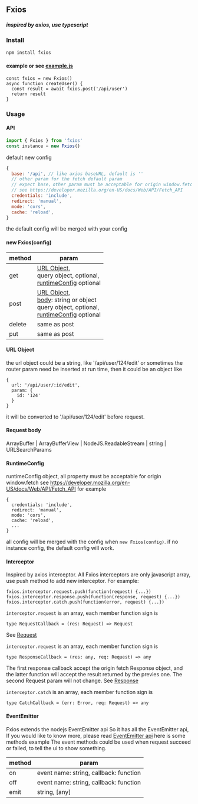 ## Fxios

##### inspired by axios, use typescript

### Install

```bash
npm install fxios
```


#### example or see [example.js](https://github.com/superwf/fxios/blob/master/example.js)
```
const fxios = new Fxios()
async function createUser() {
  const result = await fxios.post('/api/user')
  return result
}
```

### Usage

#### API

```js
import { Fxios } from 'fxios'
const instance = new Fxios()
```

default new config
```js
{
  base: '/api', // like axios baseURL, default is ''
  // other param for the fetch default param
  // expect base，other param must be acceptable for origin window.fetch
  // see https://developer.mozilla.org/en-US/docs/Web/API/Fetch_API
  credentials: 'include',
  redirect: 'manual',
  mode: 'cors',
  cache: 'reload',
}
```
the default config will be merged with your config


#### new Fxios(config)
| method | param |
|---|---|
| get | [URL Object](#url-object),<br>query object, optional,<br>[runtimeConfig](#runtimeconfig) optional|
| post | [URL Object](#url-object),<br>[body](#request-body): string or object<br>query object, optional,<br>[runtimeConfig](#runtimeconfig) optional |
| delete | same as post |
| put | same as post |

#### URL Object

the url object could be a string, like '/api/user/124/edit'
or sometimes the router param need be inserted at run time, then it could be an object like
```
{
  url: '/api/user/:id/edit',
  param: {
    id: '124'
  }
}
```
it will be converted to '/api/user/124/edit' before request.

#### Request body
ArrayBuffer | ArrayBufferView | NodeJS.ReadableStream | string | URLSearchParams

#### RuntimeConfig
runtimeConfig object, all property must be acceptable for origin window.fetch
see https://developer.mozilla.org/en-US/docs/Web/API/Fetch_API
for example
```
{
  credentials: 'include',
  redirect: 'manual',
  mode: 'cors',
  cache: 'reload',
  ...
}
```
all config will be merged with the config when `new Fxios(config)`. if no instance config, the default config will work.

#### Interceptor

Inspired by axios interceptor.
All Fxios interceptors are only javascript array, use push method to add new interceptor.
For example:
```
fxios.interceptor.request.push(function(request) {...})
fxios.interceptor.response.push(function(response, request) {...})
fxios.interceptor.catch.push(function(error, request) {...})
```

`interceptor.request` is an array, each member function sign is
```
type RequestCallback = (res: Request) => Request
```
See [Request](https://developer.mozilla.org/en-US/docs/Web/API/Request)

`interceptor.request` is an array, each member function sign is
```
type ResponseCallback = (res: any, req: Request) => any
```
The first response callback accept the origin fetch Response object, and the latter function will accept the result returned by the previes one.
The second Request param will not change.
See [Response](https://developer.mozilla.org/en-US/docs/Web/API/Response)

`interceptor.catch` is an array, each member function sign is
```
type CatchCallback = (err: Error, req: Request) => any
```

#### EventEmitter
Fxios extends the nodejs EventEmitter api
So it has all the EventEmitter api,
If you would like to know more, please read [EventEmitter api](https://nodejs.org/api/events.html)
here is some methods example
The event methods could be used when request succeed or failed, to tell the ui to show something.

| method | param |
|---|---|
| on | event name: string, callback: function |
| off | event name: string, callback: function |
| emit | string, [any] |
